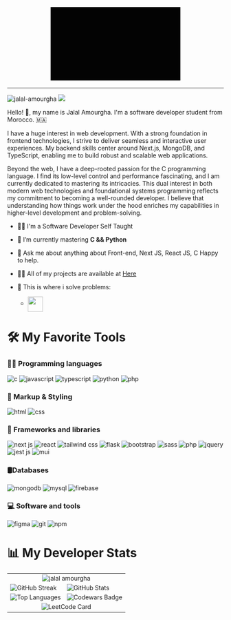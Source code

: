 <div align="center">
  <img src="https://raw.githubusercontent.com/Jalal-Amourgha/Jalal-Amourgha/main/icons/GIF.gif" width="60%" />
 </div>

<hr>
<p align="left">
<img src="https://komarev.com/ghpvc/?username=jalal-amourgha&label=Profile%20views&color=0e75b6&style=flat" alt="jalal-amourgha" /> 
<img src="https://img.shields.io/badge/C-Passionate-informational?style=flat&logo=c" />
</p>

<p>Hello! 👋, my name is <strogn>Jalal Amourgha</strogn>. I'm a software developer student from Morocco. 🇲🇦</p>

<p>
  I have a huge interest in web development. With a strong foundation in frontend technologies, I strive to deliver seamless and interactive user experiences. My backend skills center around Next.js, MongoDB, and TypeScript, enabling me to build robust and scalable web applications.
</p>

<p>
Beyond the web, I have a deep-rooted passion for the C programming language. I find its low-level control and performance fascinating, and I am currently dedicated to mastering its intricacies. This dual interest in both modern web technologies and foundational systems programming reflects my commitment to becoming a well-rounded developer. I believe that understanding how things work under the hood enriches my capabilities in higher-level development and problem-solving.
</p>

- 👨‍🎓 I'm a Software Developer Self Taught

- 🌱 I’m currently mastering **C && Python**

- 💬 Ask me about anything about Front-end, Next JS, React JS, C Happy to help.

- 👨‍💻 All of my projects are available at [Here](https://jalal-amourgha.github.io/)

- 💪 This is where i solve problems:
  - <a href="https://www.codewars.com/users/Jalal_Amr" target="_blank"><img align="center" src="https://res.cloudinary.com/drsghr0p5/image/upload/v1747833479/icon24_ierxng.png" width="35" height="35"/></a>

<h1>🛠️ My Favorite Tools</h1>

<h3 align="left">👨‍💻 Programming languages</h3>
<p align="left">
<img src="https://res.cloudinary.com/drsghr0p5/image/upload/v1747833478/icon22_der3af.png" alt="c" width="40" height="40"/>
<img src="https://res.cloudinary.com/drsghr0p5/image/upload/v1747833485/icon6_cfdhox.png" alt="javascript" width="40" height="40"/>
<img src="https://res.cloudinary.com/drsghr0p5/image/upload/v1747833498/icon16_pzuwid.png" alt="typescript" width="40" height="40"/>
<img src="https://res.cloudinary.com/drsghr0p5/image/upload/v1747833477/icon21_goao0x.png" alt="python" width="40" height="40"/>
<img src="https://res.cloudinary.com/drsghr0p5/image/upload/v1747833488/icon9_l0fop9.png" alt="php" width="40" height="40"/>
</p>

<h3 align="left">🎨 Markup & Styling</h3>
<p align="left">
<img src="https://res.cloudinary.com/drsghr0p5/image/upload/v1747833483/icon4_zr3ddp.png" alt="html" width="40" height="40"/>
<img src="https://res.cloudinary.com/drsghr0p5/image/upload/v1747833484/icon5_yi4xe1.png" alt="css" width="40" height="40"/>
</p>

<h3 align="left">🚀 Frameworks and libraries</h3>
<p align="left">
<img src="https://res.cloudinary.com/drsghr0p5/image/upload/v1747833499/icon17_mhohd4.png" alt="next js" width="40" height="40"/>
<img src="https://res.cloudinary.com/drsghr0p5/image/upload/v1747833496/icon14_zw6etl.png" alt="react" width="40" height="40"/>
<img src="https://res.cloudinary.com/drsghr0p5/image/upload/v1747833497/icon15_ptjtfg.png" alt="tailwind css" width="40" height="40"/>
<img src="https://res.cloudinary.com/drsghr0p5/image/upload/v1748433159/4691324_flask_icon_1_qrl6hh.png" alt="flask" width="40" height="40"/>
<img src="https://res.cloudinary.com/drsghr0p5/image/upload/v1747833487/icon7_dv23ww.png" alt="bootstrap" width="40" height="40"/>
<img src="https://res.cloudinary.com/drsghr0p5/image/upload/v1747833489/icon10_bjqbqp.png" alt="sass" width="40" height="40"/>
<img src="https://res.cloudinary.com/drsghr0p5/image/upload/v1747833492/icon13_k31s8a.png" alt="php" width="40" height="40"/>
<img src="https://res.cloudinary.com/drsghr0p5/image/upload/v1747833492/icon12_gsbajd.png" alt="jquery" width="40" height="40"/>
<img src="https://res.cloudinary.com/drsghr0p5/image/upload/v1747833491/icon11_nif0lc.png" alt="jest js" width="40" height="40"/>
<img src="https://res.cloudinary.com/drsghr0p5/image/upload/v1747833502/icon19_smvpeg.png" alt=" mui" width="40" height="40"/>
</p>

<h3 align="left">🛢Databases</h3>
<p align="left">
<img src="https://res.cloudinary.com/drsghr0p5/image/upload/v1747833502/icon18_xcne4f.png"  alt="mongodb" width="40" height="40"/>
<img src="https://res.cloudinary.com/drsghr0p5/image/upload/v1747833478/icon20_rfucea.png" alt="mysql" width="40" height="40"/>
<img src="https://res.cloudinary.com/drsghr0p5/image/upload/v1747833478/icon23_trr4yh.png" alt="firebase" width="40" height="40"/>
</p>

<h3 align="left">💻 Software and tools</h3>
<p align="left">
<img src="https://res.cloudinary.com/drsghr0p5/image/upload/v1747835044/icon27_tc9g5v.png" alt="figma" width="40" height="40"/>
<img src="https://res.cloudinary.com/drsghr0p5/image/upload/v1747835045/icon28_y7svkz.png" alt="git" width="40" height="40"/>
<img src="https://res.cloudinary.com/drsghr0p5/image/upload/v1747833481/icon26_eosjjg.png" alt="npm" width="40" height="40"/>
</p>

<h1>📊 My Developer Stats</h1>

<table>
  <tr>
    <td colspan="2" align="center">
      <img src="https://github-profile-trophy.vercel.app/?username=Jalal-Amourgha&theme=tokyonight&margin-w=10" alt="jalal amourgha" />
    </td>
  </tr>
  <tr>
    <td>
      <img src="https://streak-stats.demolab.com/?user=Jalal-Amourgha&theme=tokyonight&hide_border=true" alt="GitHub Streak" />
    </td>
    <td>
      <img src="https://github-readme-stats.vercel.app/api?username=Jalal-Amourgha&show_icons=true&theme=tokyonight" alt="GitHub Stats" />
    </td>
  </tr>
  <tr>
    <td>
      <img src="https://github-readme-stats.vercel.app/api/top-langs?username=jalal-amourgha&show_icons=true&locale=en&layout=compact&theme=tokyonight" alt="Top Languages" />
    </td>
    <td>
      <img src="https://www.codewars.com/users/Jalal_Amr/badges/large" alt="Codewars Badge" />
    </td>
  </tr>
  <tr>
    <td colspan="2" align="center">
      <img src="https://leetcard.jacoblin.cool/Jalal_Amr?theme=dark&font=baloo&ext=activity" alt="LeetCode Card" />
    </td>
  </tr>
</table>



